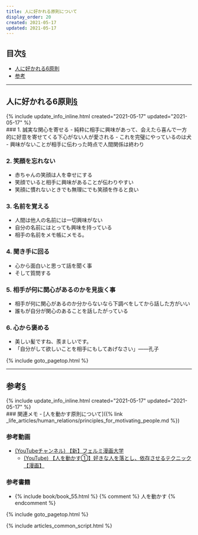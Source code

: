 ```yaml
---
title: 人に好かれる原則について
display_order: 20
created: 2021-05-17
updated: 2021-05-17
---
```


## <a name="index">目次</a><a class="heading-anchor-permalink" href="#目次">§</a>

<ul id="index_ul">
<li><a href="#six-principles-of-peoples-like">人に好かれる6原則</a></li>
<li><a href="#reference">参考</a></li>
</ul>

* * *
## <a name="six-principles-of-peoples-like">人に好かれる6原則</a><a class="heading-anchor-permalink" href="#six-principles-of-peoples-like">§</a>
<div class="chapter-updated">{% include update_info_inline.html created="2021-05-17" updated="2021-05-17" %}</div>
### 1. 誠実な関心を寄せる
- 純粋に相手に興味があって、会えたら喜んで一方的に好意を寄せてくる下心がない人が愛される
- これを完璧にやっているのは犬
- 興味がないことが相手に伝わった時点で人間関係は終わり

### 2. 笑顔を忘れない
- 赤ちゃんの笑顔は人を幸せにする
- 笑顔でいると相手に興味があることが伝わりやすい
- 笑顔に慣れないときでも無理にでも笑顔を作ると良い

### 3. 名前を覚える
- 人間は他人の名前には一切興味がない
- 自分の名前にはとっても興味を持っている
- 相手の名前をメモ帳にメモる。

### 4. 聞き手に回る
- 心から面白いと思って話を聞く事
- そして質問する

### 5. 相手が何に関心があるのかを見抜く事
- 相手が何に関心があるのか分からないなら下調べをしてから話した方がいい
- 誰もが自分が関心のあることを話したがっている

### 6. 心から褒める
- 美しい髪ですね、羨ましいです。
- 「自分がして欲しいことを相手にもしてあげなさい」――孔子

{% include goto_pagetop.html %}

* * *
## <a name="reference">参考</a><a class="heading-anchor-permalink" href="#reference">§</a>
<div class="chapter-updated">{% include update_info_inline.html created="2021-05-17" updated="2021-05-17" %}</div>
### 関連メモ
- [人を動かす原則について]({% link _life_articles/human_relations/principles_for_motivating_people.md %})

### 参考動画
- [(YouTubeチャンネル) 【新】フェルミ漫画大学](https://www.youtube.com/channel/UC9V4eJBNx_hOieGG51NZ6nA)
  - [(YouTube) 【人を動かす①】好きな人を落とし、依存させるテクニック【漫画】](https://www.youtube.com/watch?v=8a4urd5MPeI)

### 参考書籍
- {% include book/book_55.html %} {% comment %} 人を動かす {% endcomment %}

{% include goto_pagetop.html %}

{% include articles_common_script.html %}
